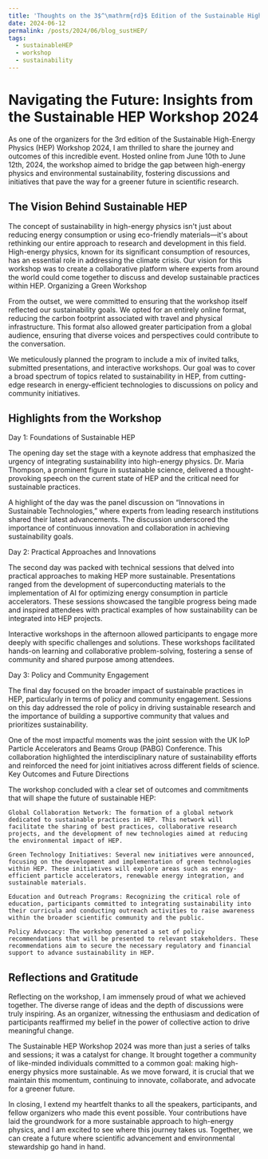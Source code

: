 ```yaml
---
title: 'Thoughts on the 3$^\mathrm{rd}$ Edition of the Sustainable High Energy Physics Workshop 2024'
date: 2024-06-12
permalink: /posts/2024/06/blog_sustHEP/
tags:
  - sustainableHEP
  - workshop
  - sustainability
---
```


Navigating the Future: Insights from the Sustainable HEP Workshop 2024
======================================================================

As one of the organizers for the 3rd edition of the Sustainable High-Energy Physics (HEP) Workshop 2024, I am thrilled to share the journey and outcomes of this incredible event. Hosted online from June 10th to June 12th, 2024, the workshop aimed to bridge the gap between high-energy physics and environmental sustainability, fostering discussions and initiatives that pave the way for a greener future in scientific research.

The Vision Behind Sustainable HEP
---------------------------------

The concept of sustainability in high-energy physics isn't just about reducing energy consumption or using eco-friendly materials—it's about rethinking our entire approach to research and development in this field. High-energy physics, known for its significant consumption of resources, has an essential role in addressing the climate crisis. Our vision for this workshop was to create a collaborative platform where experts from around the world could come together to discuss and develop sustainable practices within HEP.
Organizing a Green Workshop

From the outset, we were committed to ensuring that the workshop itself reflected our sustainability goals. We opted for an entirely online format, reducing the carbon footprint associated with travel and physical infrastructure. This format also allowed greater participation from a global audience, ensuring that diverse voices and perspectives could contribute to the conversation.

We meticulously planned the program to include a mix of invited talks, submitted presentations, and interactive workshops. Our goal was to cover a broad spectrum of topics related to sustainability in HEP, from cutting-edge research in energy-efficient technologies to discussions on policy and community initiatives.


Highlights from the Workshop
-----------------------------
Day 1: Foundations of Sustainable HEP

The opening day set the stage with a keynote address that emphasized the urgency of integrating sustainability into high-energy physics. Dr. Maria Thompson, a prominent figure in sustainable science, delivered a thought-provoking speech on the current state of HEP and the critical need for sustainable practices.

A highlight of the day was the panel discussion on “Innovations in Sustainable Technologies,” where experts from leading research institutions shared their latest advancements. The discussion underscored the importance of continuous innovation and collaboration in achieving sustainability goals.

Day 2: Practical Approaches and Innovations

The second day was packed with technical sessions that delved into practical approaches to making HEP more sustainable. Presentations ranged from the development of superconducting materials to the implementation of AI for optimizing energy consumption in particle accelerators. These sessions showcased the tangible progress being made and inspired attendees with practical examples of how sustainability can be integrated into HEP projects.

Interactive workshops in the afternoon allowed participants to engage more deeply with specific challenges and solutions. These workshops facilitated hands-on learning and collaborative problem-solving, fostering a sense of community and shared purpose among attendees.

Day 3: Policy and Community Engagement

The final day focused on the broader impact of sustainable practices in HEP, particularly in terms of policy and community engagement. Sessions on this day addressed the role of policy in driving sustainable research and the importance of building a supportive community that values and prioritizes sustainability.

One of the most impactful moments was the joint session with the UK IoP Particle Accelerators and Beams Group (PABG) Conference. This collaboration highlighted the interdisciplinary nature of sustainability efforts and reinforced the need for joint initiatives across different fields of science.
Key Outcomes and Future Directions

The workshop concluded with a clear set of outcomes and commitments that will shape the future of sustainable HEP:

    Global Collaboration Network: The formation of a global network dedicated to sustainable practices in HEP. This network will facilitate the sharing of best practices, collaborative research projects, and the development of new technologies aimed at reducing the environmental impact of HEP.

    Green Technology Initiatives: Several new initiatives were announced, focusing on the development and implementation of green technologies within HEP. These initiatives will explore areas such as energy-efficient particle accelerators, renewable energy integration, and sustainable materials.

    Education and Outreach Programs: Recognizing the critical role of education, participants committed to integrating sustainability into their curricula and conducting outreach activities to raise awareness within the broader scientific community and the public.

    Policy Advocacy: The workshop generated a set of policy recommendations that will be presented to relevant stakeholders. These recommendations aim to secure the necessary regulatory and financial support to advance sustainability in HEP.

Reflections and Gratitude
-------------------------
Reflecting on the workshop, I am immensely proud of what we achieved together. The diverse range of ideas and the depth of discussions were truly inspiring. As an organizer, witnessing the enthusiasm and dedication of participants reaffirmed my belief in the power of collective action to drive meaningful change.

The Sustainable HEP Workshop 2024 was more than just a series of talks and sessions; it was a catalyst for change. It brought together a community of like-minded individuals committed to a common goal: making high-energy physics more sustainable. As we move forward, it is crucial that we maintain this momentum, continuing to innovate, collaborate, and advocate for a greener future.

In closing, I extend my heartfelt thanks to all the speakers, participants, and fellow organizers who made this event possible. Your contributions have laid the groundwork for a more sustainable approach to high-energy physics, and I am excited to see where this journey takes us. Together, we can create a future where scientific advancement and environmental stewardship go hand in hand.
